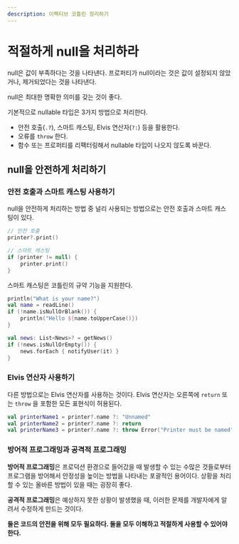 ```yaml
---
description: 이펙티브 코틀린 정리하기
---
```


# 적절하게 null을 처리하라

null은 값이 부족하다는 것을 나타낸다. 프로퍼티가 null이라는 것은 값이 설정되지 않았거나, 제거되었다는 것을 나타낸다.

null은 최대한 명확한 의미를 갖는 것이 좋다.

기본적으로 nullable 타입은 3가지 방법으로 처리한다.

- 안전 호출(`.?`), 스마트 캐스팅, Elvis 연산자(`?:`) 등을 활용한다.
- 오류를 `throw` 한다.
- 함수 또는 프로퍼티를 리팩터링해서 nullable 타입이 나오지 않도록 바꾼다.

## null을 안전하게 처리하기

### 안전 호출과 스마트 캐스팅 사용하기

null을 안전하게 처리하는 방법 중 널리 사용되는 방법으로는 안전 호출과 스마트 캐스팅이 있다.

```kotlin
// 안전 호출
printer?.print() 

// 스마트 캐스팅
if (printer != null) {
    printer.print() 
}
```

스마트 캐스팅은 코틀린의 규약 기능을 지원한다.

```kotlin
println("What is your name?")
val name = readLine()
if (!name.isNullOrBlank()) {
    println("Hello ${name.toUpperCase()})
}

val news: List<News>? = getNews()
if (!news.isNullOrEmpty()) {
    news.forEach { notifyUser(it) }
}
```

### Elvis 연산자 사용하기

다른 방법으로는 Elvis 연산자를 사용하는 것이다. Elvis 연산자는 오른쪽에 `return` 또는 `throw` 을 포함한 모든 표현식이 허용된다.

```kotlin
val printerName1 = printer?.name ?: "Unnamed"
val printerName2 = printer?.name ?: return
val printerName3 = printer?.name ?: throw Error("Printer must be named")
```

### 방어적 프로그래밍과 공격적 프로그래밍

**방어적 프로그래밍**은 프로덕션 환경으로 들어갔을 때 발생할 수 있는 수많은 것들로부터 프로그램을 방어해서 안정성을 높이는 방법을 나타내는 포괄적인 용어이다. 상황을 처리할 수 있는 올바른 방법이 있을 때는 굉장히 좋다.

**공격적 프로그래밍**은 예상하지 못한 상황이 발생했을 때, 이러한 문제를 개발자에게 알려서 수정하게 만드는 것이다.

**둘은 코드의 안전을 위해 모두 필요하다. 둘을 모두 이해하고 적절하게 사용할 수 있어야 한다.**
